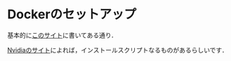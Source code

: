 # Dockerのセットアップ

基本的に[このサイト](https://docs.docker.com/engine/install/ubuntu/)に書いてある通り．

[Nvidiaのサイト](https://docs.nvidia.com/datacenter/cloud-native/container-toolkit/install-guide.html)によれば，インストールスクリプトなるものがあるらしいです．
